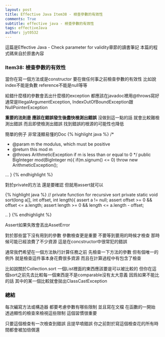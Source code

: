 ```yaml
---
layout: post
title: Effective Java Item38 - 檢查參數的有效性
comments: True 
subtitle: effective java - 檢查參數的有效性
tags: effectiveJava
author: jyt0532
---
```


這篇是Effective Java - Check parameter for validity章節的讀書筆記 本篇的程式碼來自於原書內容

### Item38: 檢查參數的有效性

當你在寫一個方法或是constructor 要在做任何事之前檢查參數的有效性 比如說 index不能是負數 reference不能是null等等 

給錯什麼樣的參數會丟出什麼樣的exception
都應該在javadoc裡用@throws寫好 
通常是IllegalArgumentException, IndexOutOfBoundException跟NullPointerException

**重要的法則是 應該在錯誤發生後盡快檢測出錯誤** 
沒做到這一點的話 就會比較難檢測出錯誤 
而且即使檢測出錯誤 找到錯誤的根源的可能性也降低

簡單的例子 非常淺顯易懂的Doc
{% highlight java %}
/*
 * @param m the modulus, which must be positive
 * @return this mod m
 * @throws ArithmeticException if m is less than or equal to 0
*/
public BigInteger mod(BigInteger m){
  if(m.signum() <= 0)
    throw new ArithmeticException();

  ...
}
{% endhighlight %}

對於private的方法 還是要確認 但就用assert就可以

{% highlight java %}
// private function for recursive sort
private static void sort(long a[], int offset, int length){
  assert a != null;
  assert offset >= 0 && offset <= a.length;
  assert length >= 0 && length <= a.length - offset;

  ..
}
{% endhighlight %}

Assert如果失敗會丟出AssetError

對於那些當下沒有用到的參數 參數檢查更是重要 不要等到要用的時候才檢查 那時候可能已經浪費了不少資源 這是在concstructor中很常犯的錯誤

通常我們希望在一個方法執行計算任務之前 
先檢查一下方法的參數 
但有個唯一的例外 就是檢查這件事本身花費很多資源 
而且在計算過程中有包含了檢查 

比如說關於Collection.sort 一個List裡面的東西應該要是可以被比較的 但你在這個sort之前先去比較每一個東西是不是comparable沒有太大意義 因爲如果不能比的話 其中的某一個比較就會拋出ClassCastException

### 總結

每次編寫方法或構造器 都要考慮參數有哪些限制 並且寫在文檔 在函數的一開始 
透過顯性的檢查來檢視這些限制 這個習慣很重要 

只要這個檢查有一次檢查到錯誤 且提早噴錯誤 你之前對於寫這個檢查花的所有時間都會被加倍償還



